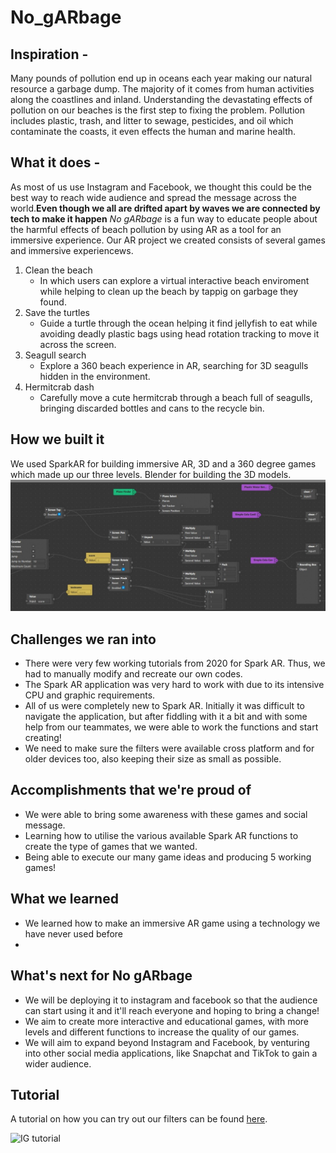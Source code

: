 # No_gARbage

## Inspiration - 
Many pounds of pollution end up in oceans each year making our natural resource a garbage dump. The majority of it comes from human activities along the coastlines and inland. Understanding the devastating effects of pollution on our beaches is the first step to fixing the problem.
Pollution includes plastic, trash, and litter to sewage, pesticides, and oil which contaminate the coasts, it
even effects the human and marine health.

## What it does - 
As most of us use Instagram and Facebook, we thought this could be the best way to reach wide audience and spread the message across the world.**Even though we all are drifted apart by waves we are connected by tech to make it happen** _No gARbage_ is a fun way to educate people about the harmful effects of beach pollution by using AR as a tool for an immersive experience. Our AR project we created consists of several games and immersive experiencews. 

1. Clean the beach
   * In which users can explore a virtual interactive beach enviroment while helping to clean up the beach by tappig on garbage they found.
2. Save the turtles
   * Guide a turtle through the ocean helping it find jellyfish to eat while avoiding deadly plastic bags using head rotation tracking to move it across the screen.
3. Seagull search
   * Explore a 360 beach experience in AR, searching for 3D seagulls hidden in the environment.
4. Hermitcrab dash
   * Carefully move a cute hermitcrab through a beach full of seagulls, bringing discarded bottles and cans to the recycle bin.
  
## How we built it
We used SparkAR for building immersive AR, 3D and a 360 degree games which made up our three levels. Blender for building the 3D models.
<img src="https://github.com/SurfsUpHacks21/No_gARbage/blob/main/screenshots/cleanDaBeach_patches.jpg?raw=true">

## Challenges we ran into
- There were very few working tutorials from 2020 for Spark AR. Thus, we had to manually modify and recreate our own codes.
- The Spark AR application was very hard to work with due to its intensive CPU and graphic requirements.
- All of us were completely new to Spark AR. Initially it was difficult to navigate the application, but after fiddling with it a bit and with some help from our teammates, we were able to work the functions and start creating!
- We need to make sure the filters were available cross platform and for older devices too, also keeping their size as small as possible.
## Accomplishments that we're proud of
- We were able to bring some awareness with these games and social message.
- Learning how to utilise the various available Spark AR functions to create the type of games that we wanted.
- Being able to execute our many game ideas and producing 5 working games!


## What we learned
- We learned how to make an immersive AR game using a technology we have never used before
- 

## What's next for No gARbage
- We will be deploying it to instagram and facebook so that the audience can start using it and it'll reach everyone and hoping to bring a change!
- We aim to create more interactive and educational games, with more levels and different functions to increase the quality of our games.
- We will aim to expand beyond Instagram and Facebook, by venturing into other social media applications, like Snapchat and TikTok to gain a wider audience.

## Tutorial
A tutorial on how you can try out our filters can be found [here](https://github.com/SurfsUpHacks21/images/blob/main/tutorial%20for%20ig%20filters.gif).

![IG tutorial](https://github.com/SurfsUpHacks21/images/blob/main/tutorial%20for%20ig%20filters.gif?raw=true)
